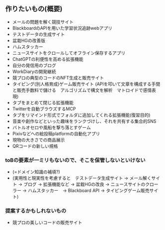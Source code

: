 ## 作りたいもの(概要)

- メールの問題を解く競技サイト
- BlackboardのAPIを用いた学習状況追跡webアプリ
- テストデータの生成サイト
- 盆栽HGの改善版
- ハムスタッカー
- ニュースサイトをクロールしてオフライン保存するアプリ
- ChatGPTの利便性を高める拡張機能
- 自分の発信用のブログ
- WorkDiaryの開発継続
- 競プロの典型のコードのNFT生成と販売サイト
- タイピング(別人格育成)ゲーム販売サイト (APIを叩いて文章を構成する手間と販売手数料で儲ける　アルゴリズムで構文を解析　マトロイドで感情表現)
- タブをまとめて閉じる拡張機能
- Twitterを自動ブラウズするMCP
- タブをリマインド形式でフォルダに追加してくれる拡張機能(復習目的)
- 音楽や創作などといった趣味をランクづけし、それを共有する集合的SNS
- バトルオセロや風船を撃ち落とすゲーム
- Pixivなどへの絵投稿platformの自動化アプリ
- 現物の大きさでの商品展示
- QRコードの新しい規格


### toBの要素が一ミリもないので、そこを保管しないといけない
- (=ドメイン知識の補填?) 
- (実用性と現実性を考慮すると　テストデータ生成サイト → メール解くサイト → ブログ → 拡張機能など → 盆栽HGの改良 → ニュースサイトのクローラー → ハムスタッカー　→ Blackboard API → タイピングゲーム販売サイト)

### 提案するかもしれないもの
- 競プロの美しいコードの販売サイト

